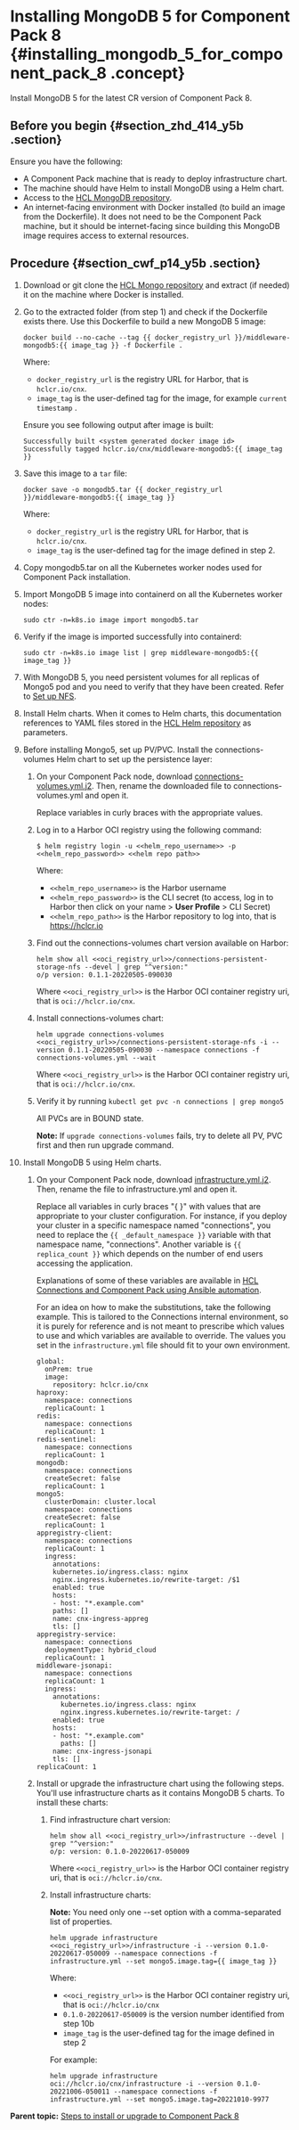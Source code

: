 # Installing MongoDB 5 for Component Pack 8 {#installing_mongodb_5_for_component_pack_8 .concept}

Install MongoDB 5 for the latest CR version of Component Pack 8.

## Before you begin {#section_zhd_414_y5b .section}

Ensure you have the following:

-   A Component Pack machine that is ready to deploy infrastructure chart.
-   The machine should have Helm to install MongoDB using a Helm chart.
-   Access to the [HCL MongoDB repository](https://github.com/HCL-TECH-SOFTWARE/connections-mongo5).
-   An internet-facing environment with Docker installed \(to build an image from the Dockerfile\). It does not need to be the Component Pack machine, but it should be internet-facing since building this MongoDB image requires access to external resources.

## Procedure {#section_cwf_p14_y5b .section}

1.  Download or git clone the [HCL Mongo repository](https://github.com/HCL-TECH-SOFTWARE/connections-mongo5) and extract \(if needed\) it on the machine where Docker is installed.

2.  Go to the extracted folder \(from step 1\) and check if the Dockerfile exists there. Use this Dockerfile to build a new MongoDB 5 image:

    ``` {#codeblock_s3f_r14_y5b}
    docker build --no-cache --tag {{ docker_registry_url }}/middleware-mongodb5:{{ image_tag }} -f Dockerfile .
    ```

    Where:

    -   `docker_registry_url` is the registry URL for Harbor, that is `hclcr.io/cnx`.
    -   `image_tag` is the user-defined tag for the image, for example `current timestamp` .
    
    Ensure you see following output after image is built:

    ```
    Successfully built <system generated docker image id>
    Successfully tagged hclcr.io/cnx/middleware-mongodb5:{{ image_tag }}
    ```

3.  Save this image to a `tar` file:

    ``` {#codeblock_u3f_r14_y5b}
    docker save -o mongodb5.tar {{ docker_registry_url
    }}/middleware-mongodb5:{{ image_tag }}
    ```

    Where:

    -   `docker_registry_url` is the registry URL for Harbor, that is `hclcr.io/cnx`.
    -   `image_tag` is the user-defined tag for the image defined in step 2.

4.  Copy mongodb5.tar on all the Kubernetes worker nodes used for Component Pack installation.

5.  Import MongoDB 5 image into containerd on all the Kubernetes worker nodes:

    ``` {#codeblock_v3f_r14_y5b}
    sudo ctr -n=k8s.io image import mongodb5.tar
    ```

6.  Verify if the image is imported successfully into containerd:

    ``` {#codeblock_w3f_r14_y5b}
    sudo ctr -n=k8s.io image list | grep middleware-mongodb5:{{ image_tag }} 
    ```

7.  With MongoDB 5, you need persistent volumes for all replicas of Mongo5 pod and you need to verify that they have been created. Refer to [Set up NFS](cp_install_services_tasks.md#section_e4p_jrp_tnb).

8.  Install Helm charts. When it comes to Helm charts, this documentation references to YAML files stored in the [HCL Helm repository](https://github.com/HCL-TECH-SOFTWARE/connections-automation/tree/main/roles/hcl/component-pack-harbor/templates/helmvars) as parameters.

9.  Before installing Mongo5, set up PV/PVC. Install the connections-volumes Helm chart to set up the persistence layer:
    1.  On your Component Pack node, download [connections-volumes.yml.j2](https://github.com/HCL-TECH-SOFTWARE/connections-automation/tree/main/roles/hcl/component-pack-harbor/templates/helmvars). Then, rename the downloaded file to connections-volumes.yml and open it.

        Replace variables in curly braces with the appropriate values.

    2.  Log in to a Harbor OCI registry using the following command:

        ``` {#codeblock_fqf_5hr_bvb}
        $ helm registry login -u <<helm_repo_username>> -p <<helm_repo_password>> <<helm repo path>>
        ```

        Where:

        - `<<helm_repo_username>>` is the Harbor username
        - `<<helm_repo_password>>` is the CLI secret (to access, log in to Harbor then click on your name > **User Profile** > CLI Secret)
        - `<<helm_repo_path>>` is the Harbor repository to log into, that is https://hclcr.io
        
    3.  Find out the connections-volumes chart version available on Harbor:

        ``` {#codeblock_ajf_r14_y5b}
        helm show all <<oci_registry_url>>/connections-persistent-storage-nfs --devel | grep "^version:"
        o/p version: 0.1.1-20220505-090030
        ```

        Where `<<oci_registry_url>>` is the Harbor OCI container registry uri, that is `oci://hclcr.io/cnx`.

    4.  Install connections-volumes chart:

        ``` {#codeblock_bjf_r14_y5b}
        helm upgrade connections-volumes <<oci_registry_url>>/connections-persistent-storage-nfs -i --version 0.1.1-20220505-090030 --namespace connections -f connections-volumes.yml --wait
        ```

        Where `<<oci_registry_url>>` is the Harbor OCI container registry uri, that is `oci://hclcr.io/cnx`.

    5.  Verify it by running `kubectl get pvc -n connections | grep mongo5`

        All PVCs are in BOUND state.

        **Note:** If `upgrade connections-volumes` fails, try to delete all PV, PVC first and then run upgrade command.

10. Install MongoDB 5 using Helm charts.
    1.  On your Component Pack node, download [infrastructure.yml.j2](https://github.com/HCL-TECH-SOFTWARE/connections-automation/tree/main/roles/hcl/component-pack-harbor/templates/helmvars). Then, rename the file to infrastructure.yml and open it.

        Replace all variables in curly braces "{ }" with values that are appropriate to your cluster configuration. For instance, if you deploy your cluster in a specific namespace named "connections", you need to replace the `{{ _default_namespace }}` variable with that namespace name, "connections". Another variable is `{{ replica_count }}` which depends on the number of end users accessing the application.
        
        Explanations of some of these variables are available in [HCL Connections and Component Pack using Ansible automation](https://github.com/HCL-TECH-SOFTWARE/connections-automation/blob/main/documentation/VARIABLES.md).

        For an idea on how to make the substitutions, take the following example. This is tailored to the Connections internal environment, so it is purely for reference and is not meant to prescribe which values to use and which variables are available to override. The values you set in the `infrastructure.yml` file should fit to your own environment.

        ```
        global:
          onPrem: true
          image:
            repository: hclcr.io/cnx
        haproxy:
          namespace: connections
          replicaCount: 1
        redis:
          namespace: connections
          replicaCount: 1
        redis-sentinel:
          namespace: connections
          replicaCount: 1
        mongodb:
          namespace: connections
          createSecret: false
          replicaCount: 1
        mongo5:
          clusterDomain: cluster.local
          namespace: connections
          createSecret: false
          replicaCount: 1
        appregistry-client:
          namespace: connections
          replicaCount: 1
          ingress:
            annotations:
            kubernetes.io/ingress.class: nginx
            nginx.ingress.kubernetes.io/rewrite-target: /$1
            enabled: true
            hosts:
            - host: "*.example.com"
            paths: []
            name: cnx-ingress-appreg
            tls: []
        appregistry-service:
          namespace: connections
          deploymentType: hybrid_cloud
          replicaCount: 1
        middleware-jsonapi:
          namespace: connections
          replicaCount: 1
          ingress:
            annotations:
              kubernetes.io/ingress.class: nginx
              nginx.ingress.kubernetes.io/rewrite-target: /
            enabled: true
            hosts:
            - host: "*.example.com"
              paths: []
            name: cnx-ingress-jsonapi
            tls: []
        replicaCount: 1
        ```

    2.  Install or upgrade the infrastructure chart using the following steps. You'll use infrastructure charts as it contains MongoDB 5 charts. To install these charts:
        1.  Find infrastructure chart version:

            ``` {#codeblock_g52_1b4_y5b}
            helm show all <<oci_registry_url>>/infrastructure --devel | grep "^version:"
            o/p: version: 0.1.0-20220617-050009
            ```

            Where `<<oci_registry_url>>` is the Harbor OCI container registry uri, that is `oci://hclcr.io/cnx`.

        2.  Install infrastructure charts:

            **Note:** You need only one --set option with a comma-separated list of properties.

            ``` {#codeblock_dv3_bwv_dvb}
            helm upgrade infrastructure <<oci_registry_url>>/infrastructure -i --version 0.1.0-20220617-050009 --namespace connections -f infrastructure.yml --set mongo5.image.tag={{ image_tag }}
            ```

            Where:

            - `<<oci_registry_url>>` is the Harbor OCI container registry uri, that is `oci://hclcr.io/cnx`
            - `0.1.0-20220617-050009` is the version number identified from step 10b
            - `image_tag` is the user-defined tag for the image defined in step 2
            
            For example:

            ``` {#codeblock_grg_fwv_dvb}
            helm upgrade infrastructure oci://hclcr.io/cnx/infrastructure -i --version 0.1.0-20221006-050011 --namespace connections -f infrastructure.yml --set mongo5.image.tag=20221010-9977
            ```


**Parent topic:** [Steps to install or upgrade to Component Pack 8](../install/cp_install_services_tasks.md)

